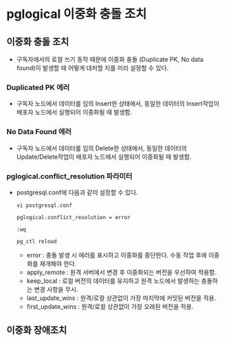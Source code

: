# pglogical 이중화 충돌 조치

## 이중화 충돌 조치
- 구독자에서의 로컬 쓰기 동작 때문에 이중화 충돌 (Duplicate PK, No data found)이 발생할 때 어떻게 대처할 지를 미리 설정할 수 있다.

### Duplicated PK 에러
- 구독자 노드에서 데이터를 임의 Insert한 상태에서, 동일한 데이터의 Insert작업이 배포자 노드에서 실행되어 이중화될 때 발생함.

### No Data Found 에러
- 구독자 노드에서 데이터를 임의 Delete한 상태에서, 동일한 데이터의 Update/Delete작업이 배포자 노드에서 실행되어 이중화될 때 발생함.

### pglogical.conflict_resolution 파라미터
- postgresql.conf에 다음과 같이 설정할 수 있다.
  ```
  vi postgresql.conf

  pglogical.conflict_resolution = error

  :wq

  pg_ctl reload
  ```
  - error : 충돌 발생 시 에러를 표시하고 이중화를 중단한다. 수동 작업 후에 이중화를 재개해야 한다.
  - apply_remote : 원격 서버에서 변경 후 이중화되는 버전을 우선하여 적용함.
  - keep_local : 로컬 버전의 데이터를 유지하고 원격 노드에서 발생하는 충돌하는 변경 사항을 무시.
  - last_update_wins : 원격/로컬 상관없이 가장 마지막에 커밋된 버전을 적용.
  - first_update_wins : 원격/로컬 상관없이 가장 오래된 버전을 적용.

## 이중화 장애조치
